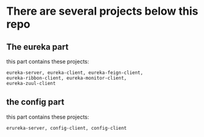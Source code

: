# There are several projects below this repo

## The eureka part
 this part contains these projects:
    
    eureka-server, eureka-client, eureka-feign-client, 
    eureka-ribbon-client, eureka-monitor-client,
    eureka-zuul-client
    
 ## the config part
 this part contains these projects:
    
    erureka-server, config-client, config-client